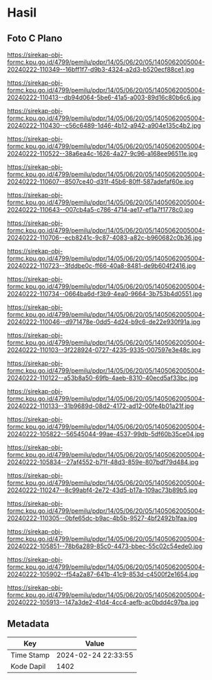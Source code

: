 # Hasil

## Foto C Plano

https://sirekap-obj-formc.kpu.go.id/4799/pemilu/pdpr/14/05/06/20/05/1405062005004-20240222-110349--16bff1f7-d9b3-4324-a2d3-b520ecf88ce1.jpg

https://sirekap-obj-formc.kpu.go.id/4799/pemilu/pdpr/14/05/06/20/05/1405062005004-20240222-110413--db94d064-5be6-41a5-a003-89d16c80b6c6.jpg

https://sirekap-obj-formc.kpu.go.id/4799/pemilu/pdpr/14/05/06/20/05/1405062005004-20240222-110430--c56c6489-1d46-4b12-a942-a904e135c4b2.jpg

https://sirekap-obj-formc.kpu.go.id/4799/pemilu/pdpr/14/05/06/20/05/1405062005004-20240222-110522--38a6ea4c-1626-4a27-9c96-a168ee96511e.jpg

https://sirekap-obj-formc.kpu.go.id/4799/pemilu/pdpr/14/05/06/20/05/1405062005004-20240222-110607--8507ce40-d31f-45b6-80ff-587adefaf60e.jpg

https://sirekap-obj-formc.kpu.go.id/4799/pemilu/pdpr/14/05/06/20/05/1405062005004-20240222-110643--007cb4a5-c786-4714-ae17-ef1a7f1778c0.jpg

https://sirekap-obj-formc.kpu.go.id/4799/pemilu/pdpr/14/05/06/20/05/1405062005004-20240222-110706--ecb8241c-9c87-4083-a82c-b960682c0b36.jpg

https://sirekap-obj-formc.kpu.go.id/4799/pemilu/pdpr/14/05/06/20/05/1405062005004-20240222-110723--3fddbe0c-ff66-40a8-8481-de9b604f2416.jpg

https://sirekap-obj-formc.kpu.go.id/4799/pemilu/pdpr/14/05/06/20/05/1405062005004-20240222-110734--0664ba6d-f3b9-4ea0-9664-3b753b4d0551.jpg

https://sirekap-obj-formc.kpu.go.id/4799/pemilu/pdpr/14/05/06/20/05/1405062005004-20240222-110046--d971478e-0dd5-4d24-b9c6-de22e930f91a.jpg

https://sirekap-obj-formc.kpu.go.id/4799/pemilu/pdpr/14/05/06/20/05/1405062005004-20240222-110103--3f228924-0727-4235-9335-007597e3e48c.jpg

https://sirekap-obj-formc.kpu.go.id/4799/pemilu/pdpr/14/05/06/20/05/1405062005004-20240222-110122--a53b8a50-69fb-4aeb-8310-40ecd5af33bc.jpg

https://sirekap-obj-formc.kpu.go.id/4799/pemilu/pdpr/14/05/06/20/05/1405062005004-20240222-110133--31b9689d-08d2-4172-ad12-00fe4b01a21f.jpg

https://sirekap-obj-formc.kpu.go.id/4799/pemilu/pdpr/14/05/06/20/05/1405062005004-20240222-105822--56545044-99ae-4537-99db-5df60b35ce04.jpg

https://sirekap-obj-formc.kpu.go.id/4799/pemilu/pdpr/14/05/06/20/05/1405062005004-20240222-105834--27af4552-b71f-48d3-859e-807bdf79d484.jpg

https://sirekap-obj-formc.kpu.go.id/4799/pemilu/pdpr/14/05/06/20/05/1405062005004-20240222-110247--8c99abf4-2e72-43d5-b17a-109ac73b89b5.jpg

https://sirekap-obj-formc.kpu.go.id/4799/pemilu/pdpr/14/05/06/20/05/1405062005004-20240222-110305--0bfe65dc-b9ac-4b5b-9527-4bf2492b1faa.jpg

https://sirekap-obj-formc.kpu.go.id/4799/pemilu/pdpr/14/05/06/20/05/1405062005004-20240222-105851--78b6a289-85c0-4473-bbec-55c02c54ede0.jpg

https://sirekap-obj-formc.kpu.go.id/4799/pemilu/pdpr/14/05/06/20/05/1405062005004-20240222-105902--f54a2a87-641b-41c9-853d-c4500f2e1654.jpg

https://sirekap-obj-formc.kpu.go.id/4799/pemilu/pdpr/14/05/06/20/05/1405062005004-20240222-105913--147a3de2-41d4-4cc4-aefb-ac0bdd4c97ba.jpg


## Metadata

| Key        | Value               |
| ---------- | ------------------- |
| Time Stamp | 2024-02-24 22:33:55 |
| Kode Dapil | 1402                |



